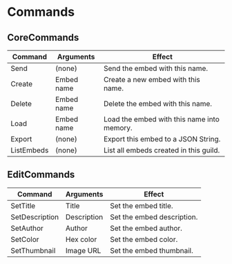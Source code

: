 # Commands

## CoreCommands

| Command    | Arguments    | Effect                                    |
| ------     | ------       | ------                                    |
| Send       | (none)       | Send the embed with this name.            |
| Create     | Embed name   | Create a new embed with this name.        |
| Delete     | Embed name   | Delete the embed with this name.          |
| Load       | Embed name   | Load the embed with this name into memory.|
| Export     | (none)       | Export this embed to a JSON String.       |
| ListEmbeds | (none)       | List all embeds created in this guild.    |

## EditCommands
| Command        | Arguments   | Effect                     |
| ------         | ------      | ------                     |
| SetTitle       | Title       | Set the embed title.       |
| SetDescription | Description | Set the embed description. |
| SetAuthor      | Author      | Set the embed author.      |
| SetColor       | Hex color   | Set the embed color.       |
| SetThumbnail   | Image URL   | Set the embed thumbnail.   |
